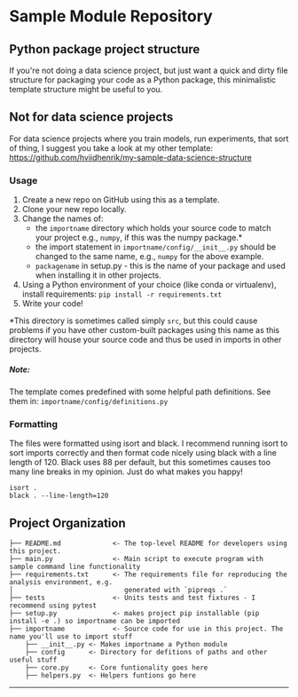 Sample Module Repository
========================

## Python package project structure

If you're not doing a data science project, but just want a quick and dirty file structure for packaging your code as a
Python package, this minimalistic template structure might be useful to you.


## Not for data science projects

For data science projects where you train models, run experiments, 
that sort of thing, I suggest you take a look at my other template:
https://github.com/hviidhenrik/my-sample-data-science-structure

### Usage

1. Create a new repo on GitHub using this as a template.
2. Clone your new repo locally.
3. Change the names of: 
   - the `importname` directory which holds your source code to match your project e.g., `numpy`, 
     if this was the numpy package.*
   - the import statement in `importname/config/__init__.py` should be changed to the same 
     name, e.g., `numpy` for the above example.  
   - `packagename` in setup.py - this is the name of your package and used when installing it in 
     other projects.
4. Using a Python environment of your choice (like conda or virtualenv), install requirements: 
   `pip install -r requirements.txt`
5. Write your code!

*This directory is sometimes called simply `src`, but this could cause problems if you have other custom-built 
packages using this name as this directory will house your source code and thus be used in imports in other projects.

##### Note:

The template comes predefined with some helpful path definitions. See them in: `importname/config/definitions.py`

### Formatting
The files were formatted using isort and black. I recommend running isort to sort imports correctly 
and then format code nicely using black with a line length of 120. Black uses 88 per default, 
but this sometimes causes too many line breaks in my opinion. Just do what makes you happy!

    isort .
    black . --line-length=120

Project Organization
------------

    ├── README.md             <- The top-level README for developers using this project.
    ├── main.py               <- Main script to execute program with sample command line functionality 
    ├── requirements.txt      <- The requirements file for reproducing the analysis environment, e.g.
    │                            generated with `pipreqs .`
    ├── tests                 <- Units tests and test fixtures - I recommend using pytest 
    ├── setup.py              <- makes project pip installable (pip install -e .) so importname can be imported
    ├── importname            <- Source code for use in this project. The name you'll use to import stuff
        ├── __init__.py <- Makes importname a Python module
        ├── config      <- Directory for defitions of paths and other useful stuff
        ├── core.py     <- Core funtionality goes here
        ├── helpers.py  <- Helpers funtions go here



--------
